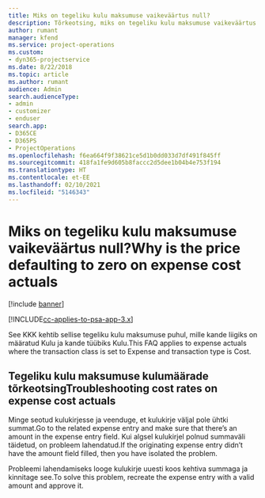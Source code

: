 ```yaml
---
title: Miks on tegeliku kulu maksumuse vaikeväärtus null?
description: Tõrkeotsing, miks on tegeliku kulu maksumuse vaikeväärtus 0.
author: rumant
manager: kfend
ms.service: project-operations
ms.custom:
- dyn365-projectservice
ms.date: 8/22/2018
ms.topic: article
ms.author: rumant
audience: Admin
search.audienceType:
- admin
- customizer
- enduser
search.app:
- D365CE
- D365PS
- ProjectOperations
ms.openlocfilehash: f6ea664f9f38621ce5d1b0dd033d7df491f845ff
ms.sourcegitcommit: 418fa1fe9d605b8faccc2d5dee1b04b4e753f194
ms.translationtype: HT
ms.contentlocale: et-EE
ms.lasthandoff: 02/10/2021
ms.locfileid: "5146343"
---
```

# <a name="why-is-the-price-defaulting-to-zero-on-expense-cost-actuals"></a><span data-ttu-id="3498d-103">Miks on tegeliku kulu maksumuse vaikeväärtus null?</span><span class="sxs-lookup"><span data-stu-id="3498d-103">Why is the price defaulting to zero on expense cost actuals</span></span>

[!include [banner](../includes/psa-now-project-operations.md)]

[!INCLUDE[cc-applies-to-psa-app-3.x](../includes/cc-applies-to-psa-app-3x.md)]

<span data-ttu-id="3498d-104">See KKK kehtib sellise tegeliku kulu maksumuse puhul, mille kande liigiks on määratud Kulu ja kande tüübiks Kulu.</span><span class="sxs-lookup"><span data-stu-id="3498d-104">This FAQ applies to expense actuals where the transaction class is set to Expense and transaction type is Cost.</span></span>

## <a name="troubleshooting-cost-rates-on-expense-cost-actuals"></a><span data-ttu-id="3498d-105">Tegeliku kulu maksumuse kulumäärade tõrkeotsing</span><span class="sxs-lookup"><span data-stu-id="3498d-105">Troubleshooting cost rates on expense cost actuals</span></span>

<span data-ttu-id="3498d-106">Minge seotud kulukirjesse ja veenduge, et kulukirje väljal pole ühtki summat.</span><span class="sxs-lookup"><span data-stu-id="3498d-106">Go to the related expense entry and make sure that there’s an amount in the expense entry field.</span></span> <span data-ttu-id="3498d-107">Kui algsel kulukirjel polnud summaväli täidetud, on probleem lahendatud.</span><span class="sxs-lookup"><span data-stu-id="3498d-107">If the originating expense entry didn’t have the amount field filled, then you have isolated the problem.</span></span>
 
<span data-ttu-id="3498d-108">Probleemi lahendamiseks looge kulukirje uuesti koos kehtiva summaga ja kinnitage see.</span><span class="sxs-lookup"><span data-stu-id="3498d-108">To solve this problem, recreate the expense entry with a valid amount and approve it.</span></span>

